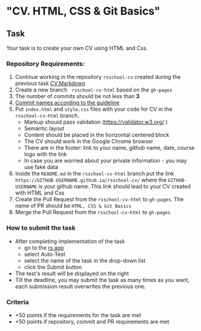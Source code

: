 # "CV. HTML, CSS & Git Basics"

## Task
Your task is to create your own CV using HTML and Css.

### Repository Requirements:
1. Continue working in the repository `rsschool-cv` created during the previous task [CV.Markdown](./CV(markdown).md)
2. Create a new branch ` rsschool-cv-html` based on the `gh-pages`
3. The number of commits should be not less than **3**
4. [Commit names according to the guideline](https://docs.rs.school/#/en/git-convention)
5. Put `index.html` and `style.css` files with your code for CV in the `rsschool-cv-html` branch. 
   * Markup should pass validation (https://validator.w3.org/ )
   * Semantic layout
   * Content should be placed in the horizontal centered block
   * The CV should work in the Google Chrome browser
   * There are in the footer: link to your name, github name, date, course logo with the link
   * In case you are worried about your private information - you may use fake data
6. Inside the `README.md` in the `rsschool-cv-html` branch put the link `https://GITHUB-USERNAME.github.io/rsschool-cv/` where the `GITHUB-USERNAME` is your github name. This link should lead to your CV created with HTML and Css
7. Create the Pull Request from the `rsschool-cv-html` to `gh-pages`. The name of PR should be `HTML, CSS & Git Basics`
8. Merge the Pull Request from the `rsschool-cv-html` to `gh-pages`


### How to submit the task
* After completing implementation of the task
    * go to the [rs app](https://app.rs.school/)
    * select Auto-Test
    * select the name of the task in the drop-down list
    * click the Submit button
* The test's result will be displayed on the right
* Till the deadline, you may submit the task as many times as you want, each submission result overwrites the previous one.


### Criteria
- +50 points if the requirements for the task are met
- +50 points if repository, commit and PR requirements are met
